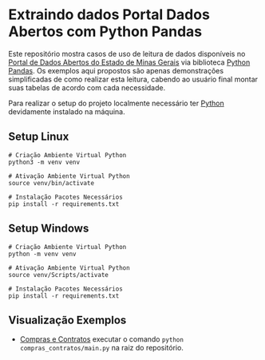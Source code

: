 # Extraindo dados Portal Dados Abertos com Python Pandas

Este repositório mostra casos de uso de leitura de dados disponíveis no [Portal de Dados Abertos do Estado de Minas Gerais](https://dados.mg.gov.br) via biblioteca [Python Pandas](https://pandas.pydata.org/).
Os exemplos aqui propostos são apenas demonstrações simplificadas de como realizar esta leitura, cabendo ao usuário final montar suas tabelas  de acordo com cada necessidade.

Para realizar o setup do projeto localmente necessário ter [Python](https://www.python.org/downloads/) devidamente instalado na máquina.

## Setup Linux

```
# Criação Ambiente Virtual Python
python3 -m venv venv

# Ativação Ambiente Virtual Python
source venv/bin/activate

# Instalação Pacotes Necessários
pip install -r requirements.txt
```

## Setup Windows

```
# Criação Ambiente Virtual Python
python -m venv venv

# Ativação Ambiente Virtual Python
source venv/Scripts/activate

# Instalação Pacotes Necessários
pip install -r requirements.txt
```
## Visualização Exemplos

- [Compras e Contratos](https://dados.mg.gov.br/dataset/compras_contratos) executar o comando `python compras_contratos/main.py` na raiz do repositório.



